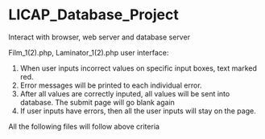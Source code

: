 # LICAP_Database_Project
Interact with browser, web server and database server

Film_1(2).php, Laminator_1(2).php user interface:
1. When user inputs incorrect values on specific input boxes, text marked red.
2. Error messages will be printed to each individual error.
3. After all values are correctly inputed, all values will be sent into database. The submit page will go blank again
4. If user inputs have errors, then all the user inputs will stay on the page.

All the following files will follow above criteria
